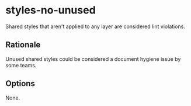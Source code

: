 # styles-no-unused

Shared styles that aren't applied to any layer are considered lint violations.

## Rationale

Unused shared styles could be considered a document hygiene issue by some teams.

## Options

None.
